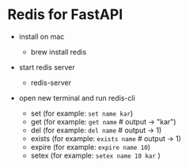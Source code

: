 # Redis for FastAPI

- install on mac
    - brew install redis

- start redis server
    - redis-server

- open new terminal and run redis-cli
    - set <key> <value> (for example: `set name kar`)
    - get <key> (for example: `get name` # output -> "kar")
    - del <key> (for example: `del name` # output -> 1)
    - exists <key> (for example: `exists name` # output -> 1)
    - expire <key> <seconds> (for example: `expire name 10`)
    - setex <key> <seconds> <value> (for example: `setex name 10 kar` ) 
